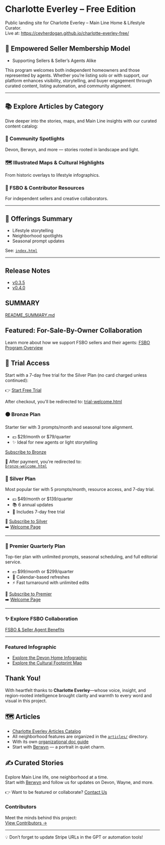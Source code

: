 # Charlotte Everley – Free Edition

Public landing site for Charlotte Everley – Main Line Home & Lifestyle Curator.  
Live at: https://cevherdogan.github.io/charlotte-everley-free/

## 📘 Empowered Seller Membership Model

- Supporting Sellers & Seller’s Agents Alike

This program welcomes both independent homeowners and those represented by agents. Whether you’re listing solo or with support, our platform enhances visibility, storytelling, and buyer engagement through curated content, listing automation, and community alignment.

---

## 📚 Explore Articles by Category

Dive deeper into the stories, maps, and Main Line insights with our curated content catalog:

### 🏡 Community Spotlights
Devon, Berwyn, and more — stories rooted in landscape and light.

### 🗺️ Illustrated Maps & Cultural Highlights
From historic overlays to lifestyle infographics.

### 🤝 FSBO & Contributor Resources
For independent sellers and creative collaborators.

---

## 🛒 Offerings Summary

- Lifestyle storytelling
- Neighborhood spotlights
- Seasonal prompt updates

See: [`index.html`](https://cevherdogan.github.io/charlotte-everley-free/)

---

## Release Notes

- [v0.3.5](https://github.com/cevherdogan/charlotte-everley-free/releases/tag/v0.3.5)
- [v0.4.0](https://github.com/cevherdogan/charlotte-everley-free/releases/tag/v0.4.0)

## SUMMARY
[README_SUMMARY.md](./README_SUMMARY.md)

## Featured: For-Sale-By-Owner Collaboration
Learn more about how we support FSBO sellers and their agents:
[FSBO Program Overview](./docs/fsbo.md)

## 🧪 Trial Access
Start with a 7-day free trial for the Silver Plan (no card charged unless continued):

👉 [Start Free Trial](https://buy.stripe.com/your-trial-link)

After checkout, you'll be redirected to:
[trial-welcome.html](https://cevherdogan.github.io/charlotte-everley-free/trial-welcome.html?checkout=valid)

### 🟤 Bronze Plan
Starter tier with 3 prompts/month and seasonal tone alignment.

- 💵 $29/month or $79/quarter
- ✨ Ideal for new agents or light storytelling

[Subscribe to Bronze](https://buy.stripe.com/7sY9AT9xG4BH7Kf9FPfQI09)

🔗 After payment, you're redirected to:  
[`bronze-welcome.html`](https://cevherdogan.github.io/charlotte-everley-free/bronze-welcome.html?checkout=valid)


### 🥈 Silver Plan
Most popular tier with 5 prompts/month, resource access, and 7-day trial.

- 💵 $49/month or $139/quarter
- 📚 6 annual updates
- 🧪 Includes 7-day free trial

🔗 [Subscribe to Silver](https://buy.stripe.com/6oU4gzeS07NTc0v7xHfQI06)  
➡️ [Welcome Page](https://cevherdogan.github.io/charlotte-everley-free/silver-welcome.html?checkout=valid)

---

### 💎 Premier Quarterly Plan
Top-tier plan with unlimited prompts, seasonal scheduling, and full editorial service.

- 💵 $99/month or $299/quarter
- 📅 Calendar-based refreshes
- ⚡ Fast turnaround with unlimited edits

🔗 [Subscribe to Premier](https://buy.stripe.com/cNidR99xG1pv1lRcS1fQI08)  
➡️ [Welcome Page](https://cevherdogan.github.io/charlotte-everley-free/premier-quarterly-welcome.html?checkout=valid)

---

### ✨ Explore FSBO Collaboration
[FSBO & Seller Agent Benefits](./fsbo_info_page.md)

---

### Featured Infographic


- [Explore the Devon Home Infographic](https://charlotteeverley.foundral.tech/articles/devon-home.html)
- [Explore the Cultural Footprint Map](https://charlotteeverley.foundral.tech/assets/cultural-map.svg)


## Thank You!

With heartfelt thanks to **Charlotte Everley**—whose voice, insight, and region-rooted intelligence brought clarity and warmth to every word and visual in this project.

## 🗺️ Articles

- [Charlotte Everley Articles Catalog](articles/Charlotte-Everley-Articles-Catalog.md)
- All neighborhood features are organized in the [`articles/`](./articles) directory.  
- With its own [organizational doc guide](./articles/README.md) 
- Start with [Berwyn](./articles/berwyn.md) — a portrait in quiet charm.

## ✍️ Curated Stories

Explore Main Line life, one neighborhood at a time.  
Start with [Berwyn](./content/berwyn) and follow us for updates on Devon, Wayne, and more.

👉 Want to be featured or collaborate? [Contact Us](mailto:cevherd@gmail.com)

### Contributors

Meet the minds behind this project:  
[View Contributors →](./contributors.md)



---

💡 Don’t forget to update Stripe URLs in the GPT or automation tools!

